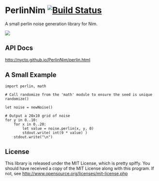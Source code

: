 PerlinNim [![Build Status](https://travis-ci.org/Nycto/PerlinNim.svg?branch=master)](https://travis-ci.org/Nycto/PerlinNim)
===========

A small perlin noise generation library for Nim.

![](http://nycto.github.io/PerlinNim/example.png)

API Docs
--------

http://nycto.github.io/PerlinNim/perlin.html

A Small Example
---------------

```nimrod
import perlin, math

# Call randomize from the 'math' module to ensure the seed is unique
randomize()

let noise = newNoise()

# Output a 20x10 grid of noise
for y in 0..10:
    for x in 0..20:
        let value = noise.perlin(x, y, 0)
        stdout.write( int(9 * value) )
    stdout.write("\n")
```

License
-------

This library is released under the MIT License, which is pretty spiffy. You
should have received a copy of the MIT License along with this program. If
not, see http://www.opensource.org/licenses/mit-license.php



